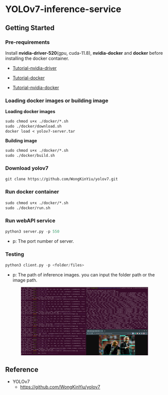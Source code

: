 # YOLOv7-inference-service

## Getting Started

### Pre-requirements
Install **nvidia-driver-520**(gpu, cuda-11.8), **nvidia-docker** and **docker** before installing the docker container.

- [Tutorial-nvidia-driver](https://docs.nvidia.com/datacenter/tesla/tesla-installation-notes/index.html)

- [Tutorial-docker](https://docs.docker.com/engine/install/ubuntu/)

- [Tutorial-nvidia-docker](https://docs.nvidia.com/datacenter/cloud-native/container-toolkit/install-guide.html#docker)

###  Loading docker images or building image
**Loading docker images**
```shell
sudo chmod u+x ./docker/*.sh
sudo ./docker/download.sh
docker load < yolov7-server.tar
```
**Building image**
```shell
sudo chmod u+x ./docker/*.sh
sudo ./docker/build.sh
```

###  Download yolov7
```shell
git clone https://github.com/WongKinYiu/yolov7.git
```

### Run docker container
```shell
sudo chmod u+x ./docker/*.sh
sudo ./docker/run.sh
```

### Run webAPI service

```python
python3 server.py -p 550
```
- p: The port number of server.

### Testing
```python
python3 client.py -p <folder/files>
```
- p: The path of inference images. you can input the folder path or the image path.
<div align="center">
  <img width="80%" height="80%" src="data/example.png">
</div>

## Reference
- YOLOv7
    - https://github.com/WongKinYiu/yolov7